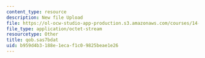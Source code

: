 ```yaml
---
content_type: resource
description: New file Upload
file: https://ol-ocw-studio-app-production.s3.amazonaws.com/courses/14-32-econometrics-spring-2007/b959d4b3188e1ecaf1c09825beae1e26_qob.sas7bdat
file_type: application/octet-stream
resourcetype: Other
title: qob.sas7bdat
uid: b959d4b3-188e-1eca-f1c0-9825beae1e26
---
```

